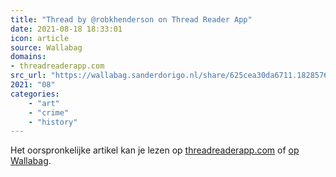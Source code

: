 ```yaml
---
title: "Thread by @robkhenderson on Thread Reader App"
date: 2021-08-18 18:33:01
icon: article
source: Wallabag
domains:
- threadreaderapp.com
src_url: "https://wallabag.sanderdorigo.nl/share/625cea30da6711.18285762"
2021: "08"
categories:
    - "art"
    - "crime"
    - "history"
---
```

Het oorspronkelijke artikel kan je lezen op [threadreaderapp.com](https://threadreaderapp.com/thread/1416037068967448579.html) of [op Wallabag](https://wallabag.sanderdorigo.nl/share/625cea30da6711.18285762). 
